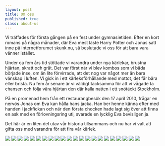 ```yaml
---
layout: post
title: Om oss
published: true
class: about-us
---
```


Vi träffades för första gången på en fest under gymnasietiden. Efter en kort romans på några månader, där Eva mest läste Harry Potter och Jonas satt inne på internetforumet skunk.nu, så beslutade vi oss för att bara vara vänner istället.

Under ca fem års tid stöttade vi varandra under nya kärlekar, brustna hjärtan, skratt och gråt. Det var först när vi blev kombos som vi båda började inse, om än lite förvirrade, att det nog var något mer än bara vänskap i luften. Vi gick in i ett kärleksförhållande med mottot, det får bära eller brista. Nu fem år senare är vi väldigt tacksamma för att vi vågade ta chansen och följa våra hjärtan den där kalla natten i ett snötäckt Stockholm.

På en promenad hem från ett restaurangbesök den 17 april 2010, frågar en nervös Jonas om Eva kan hålla hans jacka. Han ber henne känna efter med handen i jackfickan och när den första chocken hade lagt sig över att finna en ask med en förlovningsring uti, svarade en lycklig Eva bevisligen ja.

Det här är en liten del utav vår historia tillsammans och nu har vi valt att gifta oss med varandra för att fira vår kärlek.

![](/images/eva-och-jonas1.jpg)
![](/images/eva-och-jonas2.jpg)
![](/images/eva-och-jonas3.jpg)
![](/images/eva-och-jonas4.jpg)
![](/images/eva-och-jonas5.jpg)
![](/images/eva-och-jonas6.jpg)
![](/images/eva-och-jonas7.jpg)
![](/images/eva-och-jonas9.jpg)
![](/images/eva-och-jonas10.jpg)
![](/images/eva-och-jonas11.jpg)
![](/images/eva-och-jonas12.jpg)
![](/images/eva-och-jonas13.jpg)
![](/images/eva-och-jonas14.jpg)
![](/images/eva-och-jonas15.jpg)
![](/images/eva-och-jonas16.jpg)
![](/images/eva-och-jonas17.jpg)
![](/images/eva-och-jonas18.jpg)
![](/images/eva-och-jonas19.jpg)
![](/images/eva-och-jonas20.jpg)
![](/images/eva-och-jonas23.jpg)
![](/images/eva-och-jonas22.jpg)
![](/images/eva-och-jonas21.jpg)
